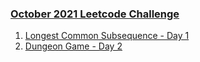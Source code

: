 ### [October 2021 Leetcode Challenge](https://leetcode.com/explore/featured/card/october-leetcoding-challenge-2021/)

1. [Longest Common Subsequence - Day 1](/_2021/_10_october2021/Day_01_1143_Longest_Common_Subsequence.java) 
2. [Dungeon Game - Day 2](/_2021/_10_october2021/Day_02_174_Dungeon_Game.java) 
